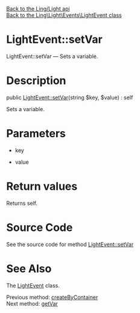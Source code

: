 [Back to the Ling/Light api](https://github.com/lingtalfi/Light/blob/master/doc/api/Ling/Light.md)<br>
[Back to the Ling\Light\Events\LightEvent class](https://github.com/lingtalfi/Light/blob/master/doc/api/Ling/Light/Events/LightEvent.md)


LightEvent::setVar
================



LightEvent::setVar — Sets a variable.




Description
================


public [LightEvent::setVar](https://github.com/lingtalfi/Light/blob/master/doc/api/Ling/Light/Events/LightEvent/setVar.md)(string $key, $value) : self




Sets a variable.




Parameters
================


- key

    

- value

    


Return values
================

Returns self.








Source Code
===========
See the source code for method [LightEvent::setVar](https://github.com/lingtalfi/Light/blob/master/Events/LightEvent.php#L82-L86)


See Also
================

The [LightEvent](https://github.com/lingtalfi/Light/blob/master/doc/api/Ling/Light/Events/LightEvent.md) class.

Previous method: [createByContainer](https://github.com/lingtalfi/Light/blob/master/doc/api/Ling/Light/Events/LightEvent/createByContainer.md)<br>Next method: [getVar](https://github.com/lingtalfi/Light/blob/master/doc/api/Ling/Light/Events/LightEvent/getVar.md)<br>

